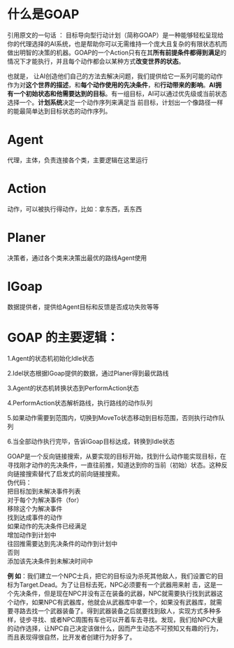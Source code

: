 # 什么是GOAP
引用原文的一句话 ： 目标导向型行动计划（简称GOAP）是一种能够轻松呈现给你的代理选择的AI系统，也是帮助你可以无需维持一个庞大且复杂的有限状态机而做出明智的决策的机器。GOAP的一个Action只有在其**所有前提条件都得到满足**的情况下才能执行，并且每个动作都会以某种方式**改变世界的状态**。

也就是， 让AI创造他们自己的方法去解决问题，我们提供给它一系列可能的动作作为对**这个世界的描述**，和**每个动作使用的先决条件**，和**行动带来的影响**。**AI拥有一个初始状态和他需要达到的目标**。有一组目标，AI可以通过优先级或当前状态选择一个。**计划系统**决定一个动作序列来满足当 前目标，计划出一个像路径一样的能最简单达到目标状态的动作序列。
# Agent
代理，主体，负责连接各个类，主要逻辑在这里运行
# Action
动作，可以被执行得动作，比如：拿东西，丢东西
# Planer
决策者，通过各个类来决策出最优的路线Agent使用
# IGoap
数据提供者，提供给Agent目标和反馈是否成功失败等等
# **GOAP 的主要逻辑：**
1.Agent的状态机初始化Idle状态

2.Idel状态根据IGoap提供的数据，通过Planer得到最优路线

3.Agent的状态机转换状态到PerformAction状态

4.PerformAction状态解析路线，执行路线的动作队列

5.如果动作需要到范围内，切换到MoveTo状态移动到目标范围，否则执行动作队列

6.当全部动作执行完毕，告诉IGoap目标达成，转换到Idle状态

GOAP是一个反向链接搜索，从要实现的目标开始，找到什么动作能实现目标，在寻找刚才动作的先决条件，一直往前推，知道达到你的当前（初始）状态。这种反向链接搜索替代了启发式的前向链接搜索。  
伪代码：  
把目标加到未解决事件列表  
对于每个为解决事件（for）  
移除这个为解决事件  
找到达成事件的动作  
如果动作的先决条件已经满足  
增加动作到计划中  
往回推需要达到先决条件的动作到计划中  
否则  
添加该先决条件到未解决时间中

**例 如**：我们建立一个NPC士兵，把它的目标设为杀死其他敌人，我们设置它的目标为Target.Dead。为了让目标去死，NPC必须要有一个武器用来射 击，这是一个先决条件，但是现在NPC并没有正在装备的武器，NPC就需要执行找到武器这个动作，如果NPC有武器库，他就会从武器库中拿一个，如果没有武器库，就需要寻路去找一个武器装备了。得到武器装备之后就要找到敌人，实现方式多种多样，徒步寻找、或者NPC周围有车也可以开着车去寻找。发现，我们给NPC大量的动作选择，让NPC自己决定该做什么，因而产生动态不可预知又有趣的行为，而且表现得很自然，比开发者创建行为好多了。

